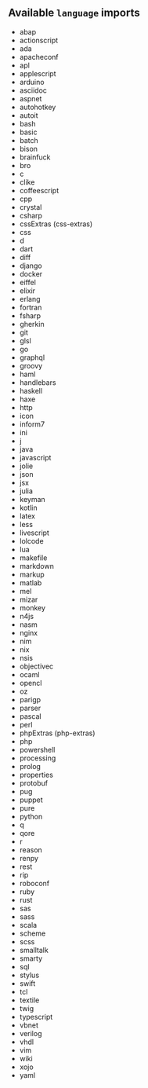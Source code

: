 ## Available `language` imports 
* abap
* actionscript
* ada
* apacheconf
* apl
* applescript
* arduino
* asciidoc
* aspnet
* autohotkey
* autoit
* bash
* basic
* batch
* bison
* brainfuck
* bro
* c
* clike
* coffeescript
* cpp
* crystal
* csharp
* cssExtras (css-extras)
* css
* d
* dart
* diff
* django
* docker
* eiffel
* elixir
* erlang
* fortran
* fsharp
* gherkin
* git
* glsl
* go
* graphql
* groovy
* haml
* handlebars
* haskell
* haxe
* http
* icon
* inform7
* ini
* j
* java
* javascript
* jolie
* json
* jsx
* julia
* keyman
* kotlin
* latex
* less
* livescript
* lolcode
* lua
* makefile
* markdown
* markup
* matlab
* mel
* mizar
* monkey
* n4js
* nasm
* nginx
* nim
* nix
* nsis
* objectivec
* ocaml
* opencl
* oz
* parigp
* parser
* pascal
* perl
* phpExtras (php-extras)
* php
* powershell
* processing
* prolog
* properties
* protobuf
* pug
* puppet
* pure
* python
* q
* qore
* r
* reason
* renpy
* rest
* rip
* roboconf
* ruby
* rust
* sas
* sass
* scala
* scheme
* scss
* smalltalk
* smarty
* sql
* stylus
* swift
* tcl
* textile
* twig
* typescript
* vbnet
* verilog
* vhdl
* vim
* wiki
* xojo
* yaml